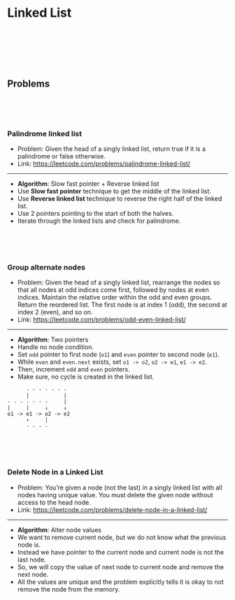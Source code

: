 # Linked List

<br>
<br>
<br>
<br>
<br>

## Problems

<br>
<br>
<br>

### Palindrome linked list

- Problem: Given the head of a singly linked list, return true if it is a palindrome or false otherwise.
- Link: https://leetcode.com/problems/palindrome-linked-list/

---

- **Algorithm**: Slow fast pointer + Reverse linked list
- Use **Slow fast pointer** technique to get the middle of the linked list.
- Use **Reverse linked list** technique to reverse the right half of the linked list.
- Use 2 pointers pointing to the start of both the halves.
- Iterate through the linked lists and check for palindrome.

<br>
<br>
<br>

### Group alternate nodes

- Problem: Given the head of a singly linked list, rearrange the nodes so that all nodes at odd indices come first, followed by nodes at even indices. Maintain the relative order within the odd and even groups. Return the reordered list. The first node is at index 1 (odd), the second at index 2 (even), and so on.
- Link: https://leetcode.com/problems/odd-even-linked-list/

---

- **Algorithm**: Two pointers
- Handle no node condition.
- Set `odd` pointer to first node (`o1`) and `even` pointer to second node (`e1`).
- While `even` and `even.next` exists, set `o1 -> o2`, `o2 -> e1`, `e1 -> e2`.
- Then, increment `odd` and `even` pointers.
- Make sure, no cycle is created in the linked list.

```
      - - - - - - -
      |           |
- - - - - - -     |
|     |     ↓     ↓
o1 -> e1 -> o2 -> e2
      ↑     |
      - - - -
```

<br>
<br>
<br>

### Delete Node in a Linked List

- Problem: You’re given a node (not the last) in a singly linked list with all nodes having unique value. You must delete the given node without access to the head node.
- Link: https://leetcode.com/problems/delete-node-in-a-linked-list/

---

- **Algorithm**: Alter node values
- We want to remove current node, but we do not know what the previous node is.
- Instead we have pointer to the current node and current node is not the last node.
- So, we will copy the value of next node to current node and remove the next node.
- All the values are unique and the problem explicitly tells it is okay to not remove the node from the memory.

<br>
<br>
<br>

### 

<br>
<br>
<br>
